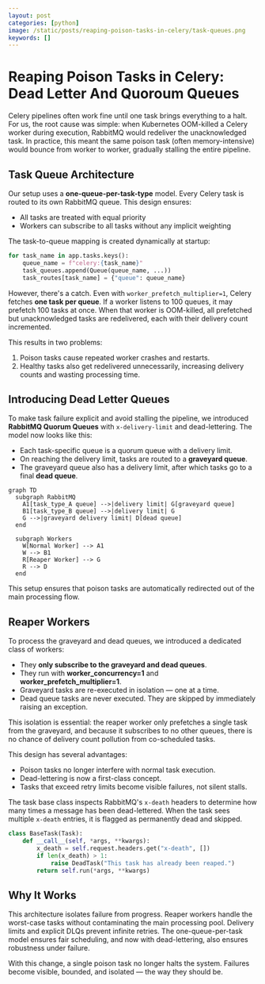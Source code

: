 ```yaml
---
layout: post
categories: [python]
image: /static/posts/reaping-poison-tasks-in-celery/task-queues.png
keywords: []
---
```


# Reaping Poison Tasks in Celery: Dead Letter And Quoroum Queues

Celery pipelines often work fine until one task brings everything to a halt. For us, the root cause was simple: when Kubernetes OOM-killed a Celery worker during execution, RabbitMQ would redeliver the unacknowledged task. In practice, this meant the same poison task (often memory-intensive) would bounce from worker to worker, gradually stalling the entire pipeline.

## Task Queue Architecture

Our setup uses a **one-queue-per-task-type** model. Every Celery task is routed to its own RabbitMQ queue. This design ensures:

- All tasks are treated with equal priority
- Workers can subscribe to all tasks without any implicit weighting

The task-to-queue mapping is created dynamically at startup:

```python
for task_name in app.tasks.keys():
    queue_name = f"celery:{task_name}"
    task_queues.append(Queue(queue_name, ...))
    task_routes[task_name] = {"queue": queue_name}
```

However, there's a catch. Even with `worker_prefetch_multiplier=1`, Celery fetches **one task per queue**. If a worker listens to 100 queues, it may prefetch 100 tasks at once. When that worker is OOM-killed, all prefetched but unacknowledged tasks are redelivered, each with their delivery count incremented.

This results in two problems:

1. Poison tasks cause repeated worker crashes and restarts.
2. Healthy tasks also get redelivered unnecessarily, increasing delivery counts and wasting processing time.

## Introducing Dead Letter Queues

To make task failure explicit and avoid stalling the pipeline, we introduced **RabbitMQ Quorum Queues** with `x-delivery-limit` and dead-lettering. The model now looks like this:

- Each task-specific queue is a quorum queue with a delivery limit.
- On reaching the delivery limit, tasks are routed to a **graveyard queue**.
- The graveyard queue also has a delivery limit, after which tasks go to a final **dead queue**.

```mermaid
graph TD
  subgraph RabbitMQ
    A1[task_type_A queue] -->|delivery limit| G[graveyard queue]
    B1[task_type_B queue] -->|delivery limit| G
    G -->|graveyard delivery limit| D[dead queue]
  end

  subgraph Workers
    W[Normal Worker] --> A1
    W --> B1
    R[Reaper Worker] --> G
    R --> D
  end
```

This setup ensures that poison tasks are automatically redirected out of the main processing flow.

## Reaper Workers

To process the graveyard and dead queues, we introduced a dedicated class of workers:

- They **only subscribe to the graveyard and dead queues**.
- They run with **worker\_concurrency=1** and **worker\_prefetch\_multiplier=1**.
- Graveyard tasks are re-executed in isolation — one at a time.
- Dead queue tasks are never executed. They are skipped by immediately raising an exception.

This isolation is essential: the reaper worker only prefetches a single task from the graveyard, and because it subscribes to no other queues, there is no chance of delivery count pollution from co-scheduled tasks.

This design has several advantages:

- Poison tasks no longer interfere with normal task execution.
- Dead-lettering is now a first-class concept.
- Tasks that exceed retry limits become visible failures, not silent stalls.

The task base class inspects RabbitMQ's `x-death` headers to determine how many times a message has been dead-lettered. When the task sees multiple `x-death` entries, it is flagged as permanently dead and skipped.

```python
class BaseTask(Task):
    def __call__(self, *args, **kwargs):
        x_death = self.request.headers.get("x-death", [])
        if len(x_death) > 1:
            raise DeadTask("This task has already been reaped.")
        return self.run(*args, **kwargs)
```

## Why It Works

This architecture isolates failure from progress. Reaper workers handle the worst-case tasks without contaminating the main processing pool. Delivery limits and explicit DLQs prevent infinite retries. The one-queue-per-task model ensures fair scheduling, and now with dead-lettering, also ensures robustness under failure.

With this change, a single poison task no longer halts the system. Failures become visible, bounded, and isolated — the way they should be.
